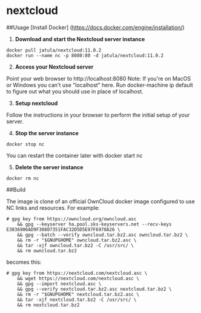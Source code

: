 # nextcloud

##Usage
[Install Docker] (https://docs.docker.com/engine/installation/)

1. **Download and start the Nextcloud server instance**
```
docker pull jatula/nextcloud:11.0.2
docker run --name nc -p 8080:80 -d jatula/nextcloud:11.0.2

```
2. **Access your Nextcloud server**

Point your web browser to http://localhost:8080
Note: If you're on MacOS or Windows you can't use "localhost" here. Run docker-machine ip default to figure out what you should use in place of localhost.

3. **Setup nextcloud**

Follow the instructions in your browser to perform the initial setup of your server.

4. **Stop the server instance**
```
docker stop nc
``` 
You can restart the container later with docker start nc

5. **Delete the server instance**
```
docker rm nc
```

##Build 

The image is clone of an official OwnCloud docker image configured to use NC links and resources. For example: 

```
# gpg key from https://owncloud.org/owncloud.asc
	&& gpg --keyserver ha.pool.sks-keyservers.net --recv-keys E3036906AD9F30807351FAC32D5D5E97F6978A26 \
	&& gpg --batch --verify owncloud.tar.bz2.asc owncloud.tar.bz2 \
	&& rm -r "$GNUPGHOME" owncloud.tar.bz2.asc \
	&& tar -xjf owncloud.tar.bz2 -C /usr/src/ \
	&& rm owncloud.tar.bz2
```
becomes this:
```
# gpg key from https://nextcloud.com/nextcloud.asc \
	&& wget https://nextcloud.com/nextcloud.asc \
	&& gpg --import nextcloud.asc \
	&& gpg --verify nextcloud.tar.bz2.asc nextcloud.tar.bz2 \
	&& rm -r "$GNUPGHOME" nextcloud.tar.bz2.asc \
	&& tar -xjf nextcloud.tar.bz2 -C /usr/src/ \
	&& rm nextcloud.tar.bz2
```
